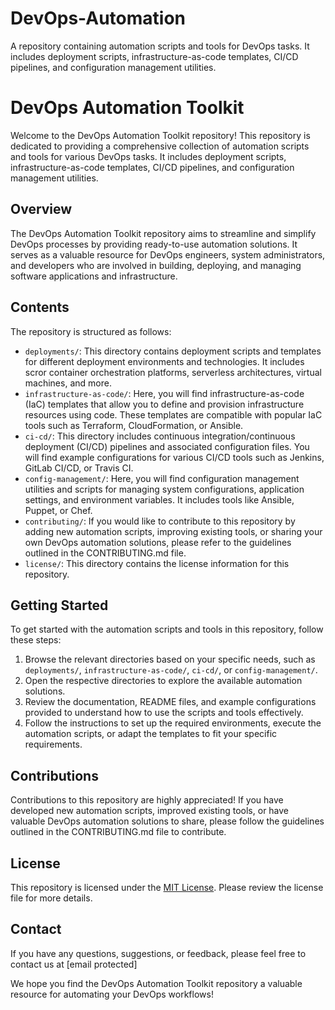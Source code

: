 # DevOps-Automation
A repository containing automation scripts and tools for DevOps tasks. It includes deployment scripts, infrastructure-as-code templates, CI/CD pipelines, and configuration management utilities.


# DevOps Automation Toolkit

Welcome to the DevOps Automation Toolkit repository! This repository is dedicated to providing a comprehensive collection of automation scripts and tools for various DevOps tasks. It includes deployment scripts, infrastructure-as-code templates, CI/CD pipelines, and configuration management utilities.

## Overview

The DevOps Automation Toolkit repository aims to streamline and simplify DevOps processes by providing ready-to-use automation solutions. It serves as a valuable resource for DevOps engineers, system administrators, and developers who are involved in building, deploying, and managing software applications and infrastructure.

## Contents

The repository is structured as follows:

- `deployments/`: This directory contains deployment scripts and templates for different deployment environments and technologies. It includes scror container orchestration platforms, serverless architectures, virtual machines, and more.
- `infrastructure-as-code/`: Here, you will find infrastructure-as-code (IaC) templates that allow you to define and provision infrastructure resources using code. These templates are compatible with popular IaC tools such as Terraform, CloudFormation, or Ansible.
- `ci-cd/`: This directory includes continuous integration/continuous deployment (CI/CD) pipelines and associated configuration files. You will find example configurations for various CI/CD tools such as Jenkins, GitLab CI/CD, or Travis CI.
- `config-management/`: Here, you will find configuration management utilities and scripts for managing system configurations, application settings, and environment variables. It includes tools like Ansible, Puppet, or Chef.
- `contributing/`: If you would like to contribute to this repository by adding new automation scripts, improving existing tools, or sharing your own DevOps automation solutions, please refer to the guidelines outlined in the CONTRIBUTING.md file.
- `license/`: This directory contains the license information for this repository.

## Getting Started

To get started with the automation scripts and tools in this repository, follow these steps:

1. Browse the relevant directories based on your specific needs, such as `deployments/`, `infrastructure-as-code/`, `ci-cd/`, or `config-management/`.
2. Open the respective directories to explore the available automation solutions.
3. Review the documentation, README files, and example configurations provided to understand how to use the scripts and tools effectively.
4. Follow the instructions to set up the required environments, execute the automation scripts, or adapt the templates to fit your specific requirements.

## Contributions

Contributions to this repository are highly appreciated! If you have developed new automation scripts, improved existing tools, or have valuable DevOps automation solutions to share, please follow the guidelines outlined in the CONTRIBUTING.md file to contribute.

## License

This repository is licensed under the [MIT License](license/LICENSE.md). Please review the license file for more details.

## Contact

If you have any questions, suggestions, or feedback, please feel free to contact us at [email protected]

We hope you find the DevOps Automation Toolkit repository a valuable resource for automating your DevOps workflows!
